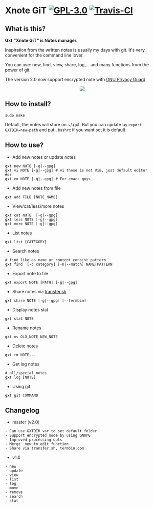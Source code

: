 # Xnote GiT [![GPL-3.0](https://img.shields.io/:license-GPL--3.0-blue.svg)](https://opensource.org/licenses/GPL-3.0) [![Travis-CI](https://travis-ci.org/TxGVNN/gxt.svg?branch=master)](https://travis-ci.org/TxGVNN/gxt)
## What is this?
**Gxt "Xnote GiT" is Notes manager.**

Inspiration from the written notes is usually my days with git. It's very convenient for the command line lover.

You can use: new, find, view, share, log,... and many functions from the power of git.

The version 2.0 now support encrypted note with [GNU Privacy Guard](https://www.gnupg.org)

<p align="center">
    <img src="https://cdn.rawgit.com/txgvnn/gxt/master/example.svg">
</p>

## How to install?

```
sudo make
```
Default, the notes will store on ~/.gxt. But you can update by `export GXTDIR=new-path` and put `.bashrc` if you want set it is default.

## How to use?

- Add new notes or update notes
```
gxt new NOTE [-g|--gpg]
gxt vi NOTE [-g|--gpg] # vi these is not Vim, just default editor
#or
gxt em NOTE [-g|--gpg] # For emacs guys
```

- Add new notes from file
```
gxt add FILE [NOTE_NAME]
```

- View/cat/less/more notes
```
gxt cat NOTE  [-g|--gpg]
gxt less NOTE [-g|--gpg]
gxt more NOTE [-g|--gpg]
```

- List notes
```
gxt list [CATEGORY]
```

- Search notes
```
# find like as name or content consist pattern
gxt find  [-c category] [-m|--match] NAME|PATTERN
```

- Export note to file
```
gxt export NOTE [PATH] [-g|--gpg]
```

- Share notes via [transfer.sh](transfer.sh)
```
gxt share NOTE [-g|--gpg] [--termbin]
```

- Display notes stat
```
gxt stat NOTE
```

- Rename notes
```
gxt mv OLD_NOTE NEW_NOTE
```

- Delete notes
```
gxt rm NOTE...
```

- Get log notes
```
# all/special notes
gxt log [NOTE]
```

- Using git
```
gxt git COMMAND
```

## Changelog
- master (v2.0)
```
- Can use GXTDIR var to set default folder
- Support encrypted node by using GNUPG
- Improved processing opts
- Merge _new to edit function
- Share via transfer.sh, termbin.com
```

- v1.0
```
- new
- update
- view
- list
- log
- move
- remove
- search
- stat
```

